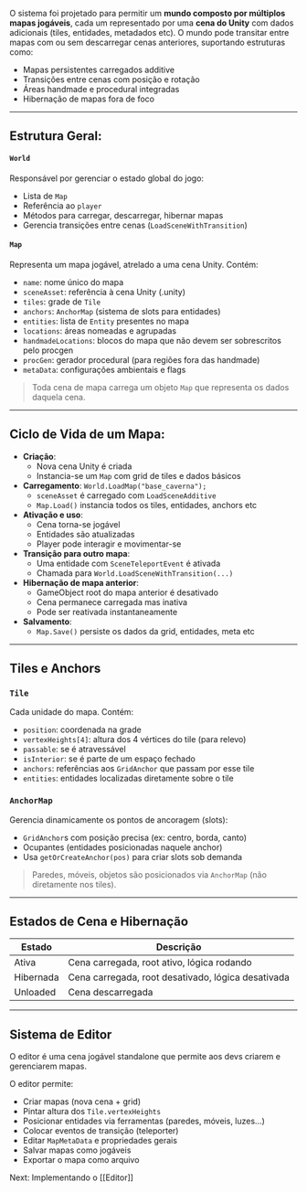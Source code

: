 O sistema foi projetado para permitir um **mundo composto por múltiplos mapas jogáveis**, cada um representado por uma **cena do Unity** com dados adicionais (tiles, entidades, metadados etc). O mundo pode transitar entre mapas com ou sem descarregar cenas anteriores, suportando estruturas como:
- Mapas persistentes carregados additive
- Transições entre cenas com posição e rotação
- Áreas handmade e procedural integradas
- Hibernação de mapas fora de foco

---
##  Estrutura Geral:
####  `World`
Responsável por gerenciar o estado global do jogo:
- Lista de `Map`
- Referência ao `player`
- Métodos para carregar, descarregar, hibernar mapas
- Gerencia transições entre cenas (`LoadSceneWithTransition`)
####  `Map`
Representa um mapa jogável, atrelado a uma cena Unity. Contém:
- `name`: nome único do mapa
- `sceneAsset`: referência à cena Unity (.unity)
- `tiles`: grade de `Tile`
- `anchors`: `AnchorMap` (sistema de slots para entidades)
- `entities`: lista de `Entity` presentes no mapa
- `locations`: áreas nomeadas e agrupadas
- `handmadeLocations`: blocos do mapa que não devem ser sobrescritos pelo procgen
- `procGen`: gerador procedural (para regiões fora das handmade)
- `metaData`: configurações ambientais e flags

> Toda cena de mapa carrega um objeto `Map` que representa os dados daquela cena.

---
##  Ciclo de Vida de um Mapa:

- **Criação**:
    - Nova cena Unity é criada
    - Instancia-se um `Map` com grid de tiles e dados básicos
- **Carregamento**:
    `World.LoadMap("base_caverna");`
    - `sceneAsset` é carregado com `LoadSceneAdditive`
    - `Map.Load()` instancia todos os tiles, entidades, anchors etc
- **Ativação e uso**:
    - Cena torna-se jogável
    - Entidades são atualizadas
    - Player pode interagir e movimentar-se
- **Transição para outro mapa**:
    - Uma entidade com `SceneTeleportEvent` é ativada
    - Chamada para `World.LoadSceneWithTransition(...)`
- **Hibernação de mapa anterior**:
    - GameObject root do mapa anterior é desativado
    - Cena permanece carregada mas inativa
    - Pode ser reativada instantaneamente
- **Salvamento**:
    - `Map.Save()` persiste os dados da grid, entidades, meta etc

---
##  Tiles e Anchors

### `Tile`

Cada unidade do mapa. Contém:
- `position`: coordenada na grade
- `vertexHeights[4]`: altura dos 4 vértices do tile (para relevo)
- `passable`: se é atravessável
- `isInterior`: se é parte de um espaço fechado
- `anchors`: referências aos `GridAnchor` que passam por esse tile
- `entities`: entidades localizadas diretamente sobre o tile
### `AnchorMap`

Gerencia dinamicamente os pontos de ancoragem (slots):
- `GridAnchor`s com posição precisa (ex: centro, borda, canto)
- Ocupantes (entidades posicionadas naquele anchor)
- Usa `getOrCreateAnchor(pos)` para criar slots sob demanda

> Paredes, móveis, objetos são posicionados via `AnchorMap` (não diretamente nos tiles).

---
##  Estados de Cena e Hibernação

| Estado    | Descrição                                          |
| --------- | -------------------------------------------------- |
| Ativa     | Cena carregada, root ativo, lógica rodando         |
| Hibernada | Cena carregada, root desativado, lógica desativada |
| Unloaded  | Cena descarregada                                  |

---
##  Sistema de Editor

O editor é uma cena jogável standalone que permite aos devs criarem e gerenciarem mapas.

O editor permite:
- Criar mapas (nova cena + grid)
- Pintar altura dos `Tile.vertexHeights`
- Posicionar entidades via ferramentas (paredes, móveis, luzes…)
- Colocar eventos de transição (teleporter)
- Editar `MapMetaData` e propriedades gerais
- Salvar mapas como jogáveis
- Exportar o mapa como arquivo

Next: Implementando o [[Editor]]